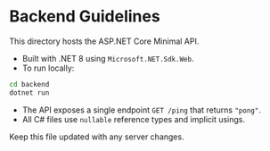 # Backend Guidelines

This directory hosts the ASP.NET Core Minimal API.

- Built with .NET 8 using `Microsoft.NET.Sdk.Web`.
- To run locally:

```bash
cd backend
dotnet run
```

- The API exposes a single endpoint `GET /ping` that returns `"pong"`.
- All C# files use `nullable` reference types and implicit usings.

Keep this file updated with any server changes.
